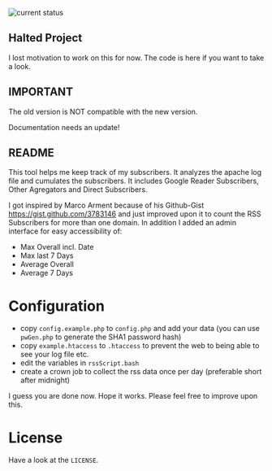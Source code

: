 ![current status](https://img.shields.io/badge/current%20status-halted-red?style=flat-square)

## Halted Project

I lost motivation to work on this for now. The code is here if you want to take a look.

## IMPORTANT

The old version is NOT compatible with the new version.

Documentation needs an update!

## README

This tool helps me keep track of my subscribers. It analyzes the apache log file and cumulates the subscribers. It includes Google Reader Subscribers, Other Agregators and Direct Subscribers.

I got inspired by Marco Arment because of his Github-Gist https://gist.github.com/3783146 and just improved upon it to count the RSS Subscribers for more than one domain. In addition I added an admin interface for easy accessibility of:

* Max Overall incl. Date
* Max last 7 Days
* Average Overall
* Average 7 Days

# Configuration

* copy ``config.example.php`` to ``config.php`` and add your data (you can use ``pwGen.php`` to generate the SHA1 password hash)
* copy ``example.htaccess`` to ``.htaccess`` to prevent the web to being able to see your log file etc.
* edit the variables in ``rssScript.bash``
* create a crown job to collect the rss data once per day (preferable short after midnight)

I guess you are done now. Hope it works. Please feel free to improve upon this.

# License

Have a look at the ``LICENSE``.

